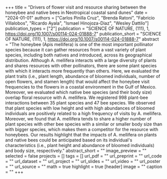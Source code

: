 +++
title = "Drivers of flower visit and resource sharing between the honeybee and
   native bees in Neotropical coastal sand dunes"
date = "2024-01-01"
authors = ["Carlos Pinilla Cruz", "Brenda Ratoni", "Fabricio Villalobos", "Ricardo Ayala", "Ismael Hinojoza-Diaz", "Wesley Dattilo"]
publication_types = ["2"]
publication = "SCIENCE OF NATURE, (111), 1, https://doi.org/10.1007/s00114-024-01888-7"
publication_short = "SCIENCE OF NATURE, (111), 1, https://doi.org/10.1007/s00114-024-01888-7"
abstract = "The honeybee (Apis mellifera) is one of the most important pollinator
   species because it can gather resources from a vast variety of plant
   species, including both natives and introduced, across its geographical
   distribution. Although A. mellifera interacts with a large diversity of
   plants and shares resources with other pollinators, there are some plant
   species with which it interacts more frequently than others. Here, we
   evaluated the plant traits (i.e., plant length, abundance of bloomed
   individuals, number of open flowers, and stamen length) that would
   affect the honeybee visit frequencies to the flowers in a coastal
   environment in the Gulf of Mexico. Moreover, we evaluated which native
   bee species (and their body size) overlap floral resource with A.
   mellifera. We registered 998 plant-bee interactions between 35 plant
   species and 47 bee species. We observed that plant species with low
   height and with high abundances of bloomed individuals are positively
   related to a high frequency of visits by A. mellifera. Moreover, we
   found that A. mellifera tends to share a higher number of plant species
   with other bee species with a similar or smaller body size than with
   bigger species, which makes them a competitor for the resource with
   honeybees. Our results highlight that the impacts of A. mellifera on
   plants and native bees could be anticipated based on its individual's
   characteristics (i.e., plant height and abundance of bloomed
   individuals) and body size, respectively."
abstract_short = ""
image_preview = ""
selected = false
projects = []
tags = []
url_pdf = ""
url_preprint = ""
url_code = ""
url_dataset = ""
url_project = ""
url_slides = ""
url_video = ""
url_poster = ""
url_source = ""
math = true
highlight = true
[header]
image = ""
caption = ""
+++
